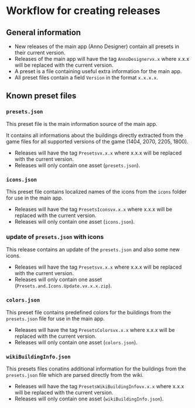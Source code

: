 # Workflow for creating releases

## General information

- New releases of the main app (Anno Designer) contain all presets in their current version.
- Releases of the main app will have the tag `AnnoDesignervx.x` where x.x.x will be replaced with the current version.
- A preset is a file containing useful extra information for the main app.
- All preset files contain a field `Version` in the format `x.x.x.x`.

## Known preset files

### `presets.json`

This preset file is the main information source of the main app.

It contains all informations about the buildings directly extracted from the game files for all supported versions of the game (1404, 2070, 2205, 1800).

- Releases will have the tag `Presetsvx.x.x` where x.x.x will be replaced with the current version.
- Releases will only contain one asset (`presets.json`).

### `icons.json`

This preset file contains localized names of the icons from the `icons` folder for use in the main app.

- Releases will have the tag `PresetsIconsvx.x.x` where x.x.x will be replaced with the current version.
- Releases will only contain one asset (`icons.json`).

### update of `presets.json` with icons

This release contains an update of the `presets.json` and also some new icons.

- Releases will have the tag `Presetsvx.x.x` where x.x.x will be replaced with the current version.
- Releases will only contain one asset (`Presets.and.Icons.Update.vx.x.x.zip`).

### `colors.json`

This preset file contains predefined colors for the buildings from the `presets.json` file for use in the main app.

- Releases will have the tag `PresetsColorsvx.x.x` where x.x.x will be replaced with the current version.
- Releases will only contain one asset (`colors.json`).

### `wikiBuildingInfo.json`

This presets files conatins additional information for the buildings from the `presets.json` file which are parsed directly from the wiki.

- Releases will have the tag `PresetsWikiBuildingInfovx.x.x` where x.x.x will be replaced with the current version.
- Releases will only contain one asset (`wikiBuildingInfo.json`).